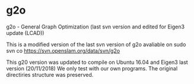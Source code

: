 # g2o
g2o - General Graph Optimization (last svn version and edited for Eigen3 update (LCAD))

This is a modified version of the last svn version of g2o avaliable on sudo svn co https://svn.openslam.org/data/svn/g2o
 
This g20 version was updated to compile on Ubuntu 16.04 and Eigen3 last version (20/11/2018)
We only test with our own programs.
The original directiries structure was preserved.



